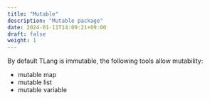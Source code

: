 ```yaml
---
title: "Mutable"
description: "Mutable package"
date: 2024-01-11T14:09:21+09:00
draft: false
weight: 1
---
```


By default TLang is immutable, the following tools allow mutability:

* mutable map
* mutable list
* mutable variable